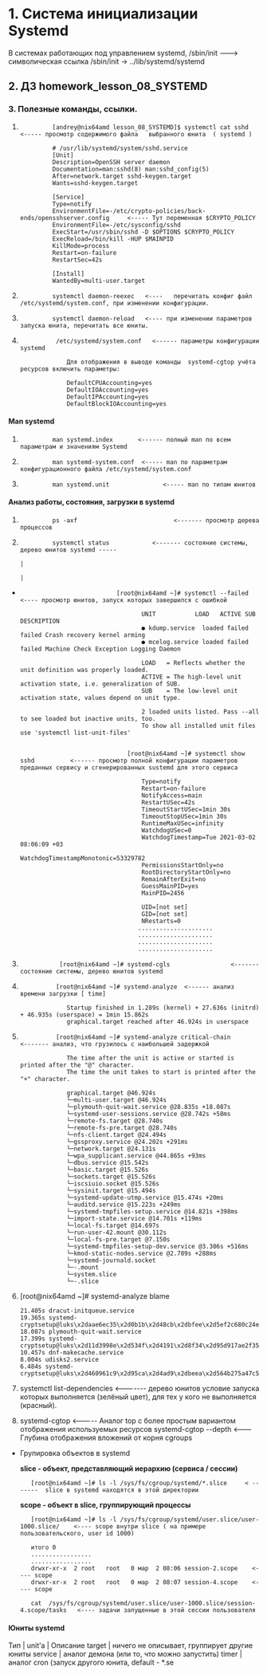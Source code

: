 
#                                                               1.  Система инициализации Systemd







В системах работающих под управлением systemd, /sbin/init ---> символическая ссылка /sbin/init -> ../lib/systemd/systemd 












##                                                              2. ДЗ homework_lesson_08_SYSTEMD








###                                                             3. Полезные команды, ссылки.

1.              [andrey@nix64amd lesson_08_SYSTEMD]$ systemctl cat sshd   <----- просмотр содержимого файла   выбранного юнита  ( systemd )                      
            
                # /usr/lib/systemd/system/sshd.service
                [Unit]
                Description=OpenSSH server daemon
                Documentation=man:sshd(8) man:sshd_config(5)
                After=network.target sshd-keygen.target
                Wants=sshd-keygen.target

                [Service]
                Type=notify
                EnvironmentFile=-/etc/crypto-policies/back-ends/opensshserver.config     <----- Тут переменная $CRYPTO_POLICY
                EnvironmentFile=-/etc/sysconfig/sshd
                ExecStart=/usr/sbin/sshd -D $OPTIONS $CRYPTO_POLICY
                ExecReload=/bin/kill -HUP $MAINPID
                KillMode=process
                Restart=on-failure
                RestartSec=42s

                [Install]
                WantedBy=multi-user.target

3.              systemctl daemon-reexec   <----   перечитать конфиг файл /etc/systemd/system.conf, при изменении конфигурации.

4.              systemctl daemon-reload   <---- при изменении параметров запуска юнита, перечитать все юниты.


5.                                
                 /etc/systemd/system.conf   <------ параметры конфигурации systemd
                    
                    Для отображения в выводе команды  systemd-cgtop учёта ресурсов включить параметры: 
                    
                    DefaultCPUAccounting=yes
                    DefaultIOAccounting=yes
                    DefaultIPAccounting=yes
                    DefaultBlockIOAccounting=yes
                
                
                
                
                
####            Man systemd 

1.              man systemd.index       <------ полный man по всем параметрам и значениям Systemd
2.              man systemd-system.conf  <----- man по параметрам конфигурационного файла /etc/systemd/system.conf
3.              man systemd.unit               <----- man по типам юнитов



####        Анализ работы, состояния, загрузки в systemd

1.              ps -axf                           <------- просмотр дерева процессов

2.              systemctl status            <------- состояние системы, дерево юнитов systemd -----
                                                                                                                                                   |
                                                                                                                                                   |  
*                                [root@nix64amd ~]# systemctl --failed            <---- просмотр юнитов, запуск которых завершился с ошибкой

                                        UNIT           LOAD   ACTIVE SUB    DESCRIPTION
                                        ● kdump.service  loaded failed failed Crash recovery kernel arming
                                        ● mcelog.service loaded failed failed Machine Check Exception Logging Daemon

                                        LOAD   = Reflects whether the unit definition was properly loaded.
                                        ACTIVE = The high-level unit activation state, i.e. generalization of SUB.
                                        SUB    = The low-level unit activation state, values depend on unit type.

                                        2 loaded units listed. Pass --all to see loaded but inactive units, too.
                                        To show all installed unit files use 'systemctl list-unit-files'        

                                    
                                    [root@nix64amd ~]# systemctl show sshd          <------ просмотр полной конфигурации параметров преданных сервису и сгенерированных sustemd для этого сервиса
                                    
                                        Type=notify
                                        Restart=on-failure
                                        NotifyAccess=main
                                        RestartUSec=42s
                                        TimeoutStartUSec=1min 30s
                                        TimeoutStopUSec=1min 30s
                                        RuntimeMaxUSec=infinity
                                        WatchdogUSec=0
                                        WatchdogTimestamp=Tue 2021-03-02 08:06:09 +03
                                        WatchdogTimestampMonotonic=53329782
                                        PermissionsStartOnly=no
                                        RootDirectoryStartOnly=no
                                        RemainAfterExit=no
                                        GuessMainPID=yes
                                        MainPID=2456
                                        
                                        UID=[not set]
                                        GID=[not set]
                                        NRestarts=0
                                       .....................
                                       .....................
                                       .....................
                                       ..................... 
                                       
                                    
                                    
3.                [root@nix64amd ~]# systemd-cgls                 <------- состояние системы, дерево юнитов systemd

4.               [root@nix64amd ~]# systemd-analyze  <------ анализ времени загрузки [ time]

                    Startup finished in 1.289s (kernel) + 27.636s (initrd) + 46.935s (userspace) = 1min 15.862s
                    graphical.target reached after 46.924s in userspace

5.               [root@nix64amd ~]# systemd-analyze critical-chain             <------- анализ, что грузилось с наибольшей задержкой
                
                    The time after the unit is active or started is printed after the "@" character.
                    The time the unit takes to start is printed after the "+" character.

                    graphical.target @46.924s
                    └─multi-user.target @46.924s
                    └─plymouth-quit-wait.service @28.835s +18.087s
                    └─systemd-user-sessions.service @28.742s +58ms
                    └─remote-fs.target @28.740s
                    └─remote-fs-pre.target @28.740s
                    └─nfs-client.target @24.494s
                    └─gssproxy.service @24.202s +291ms
                    └─network.target @24.131s
                    └─wpa_supplicant.service @44.865s +93ms
                    └─dbus.service @15.542s
                    └─basic.target @15.526s
                    └─sockets.target @15.526s
                    └─iscsiuio.socket @15.526s
                    └─sysinit.target @15.494s
                    └─systemd-update-utmp.service @15.474s +20ms
                    └─auditd.service @15.223s +249ms
                    └─systemd-tmpfiles-setup.service @14.821s +398ms
                    └─import-state.service @14.701s +119ms
                    └─local-fs.target @14.697s
                    └─run-user-42.mount @30.112s
                    └─local-fs-pre.target @7.150s
                    └─systemd-tmpfiles-setup-dev.service @3.306s +516ms
                    └─kmod-static-nodes.service @2.789s +288ms
                    └─systemd-journald.socket
                    └─-.mount
                    └─system.slice
                    └─-.slice
                
                
6.  [root@nix64amd ~]# systemd-analyze blame

        21.405s dracut-initqueue.service
        19.365s systemd-cryptsetup@luks\x2daae6ec35\x2d0b1b\x2d48cb\x2dbfee\x2d5ef2c680c24e.service
        18.087s plymouth-quit-wait.service
        17.399s systemd-cryptsetup@luks\x2d11d3998e\x2d534f\x2d4191\x2d8f34\x2d95d917ae2f35.service
        10.457s dnf-makecache.service
        8.004s udisks2.service
        6.484s systemd-cryptsetup@luks\x2d460961c9\x2d95ca\x2d4ad9\x2dbeea\x2d564b275a47c5.service


7.  systemctl list-dependencies  <------- дерево юнитов условие запуска которых выполняется (зелёный цвет), для тех у кого не выполняется (красный). 
                    

                    
8.  systemd-cgtop             <----- Аналог top с более простым вариантом отображения используемых ресурсов
     systemd-cgtop  --depth  <--- Глубина отображения вложений от корня cgroups

*    Групировка объектов в systemd
                
      **slice  - объект, представляющий иерархию (сервиса / сессии)**
                    
            [root@nix64amd ~]# ls -l /sys/fs/cgroup/systemd/*.slice     < -------  slice в systemd находятся в этой директории

                    
      **scope - объект в slice, группирующий процессы**

                            
            [root@nix64amd ~]# ls -l /sys/fs/cgroup/systemd/user.slice/user-1000.slice/    <---- scope внутри slice ( на примере пользовательского, user id 1000)
    
            итого 0
            .................
            .................
            drwxr-xr-x  2 root   root   0 мар  2 08:06 session-2.scope    <---- scope
            drwxr-xr-x  2 root   root   0 мар  2 08:07 session-4.scope    <---- scope
                           
            cat  /sys/fs/cgroup/systemd/user.slice/user-1000.slice/session-4.scope/tasks   <---- задачи запущенные в этой сессии пользователя 
                            

####        Юниты systemd

Тип | unit’а | Описание
target | ничего не описывает, группирует другие юниты
service | аналог демона (или то, что можно запустить)
timer | аналог cron (запуск другого юнита, default - *.se





